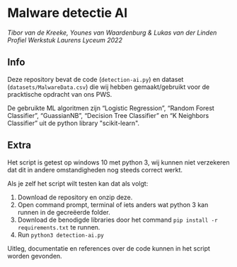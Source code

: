 # Malware detectie AI
*Tibor van de Kreeke, Younes van Waardenburg & Lukas van der Linden*  
*Profiel Werkstuk Laurens Lyceum 2022*
## Info
Deze repository bevat de code (`detection-ai.py`) en dataset (`datasets/MalwareData.csv`) die wij hebben gemaakt/gebruikt voor de pracktische opdracht van ons PWS.  
  
De gebruikte ML algoritmen zijn “Logistic Regression”, “Random Forest Classifier”, “GuassianNB”, “Decision Tree Classifier” en “K Neighbors Classifier” uit de python library "scikit-learn".

## Extra
Het script is getest op windows 10 met python 3, wij kunnen niet verzekeren dat dit in andere omstandigheden nog steeds correct werkt.  
  
Als je zelf het script wilt testen kan dat als volgt:
1. Download de repository en onzip deze.
2. Open command prompt, terminal of iets anders wat python 3 kan runnen in de gecreëerde folder.
3. Download de benodigde libraries door het command `pip install -r requirements.txt` te runnen.
4. Run `python3 detection-ai.py`

Uitleg, documentatie en references over de code kunnen in het script worden gevonden.
